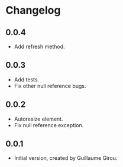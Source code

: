 # Changelog

## 0.0.4

- Add refresh method.

## 0.0.3

- Add tests.
- Fix other null reference bugs.

## 0.0.2

- Autoresize element.
- Fix null reference exception.

## 0.0.1

- Initial version, created by Guillaume Girou.
